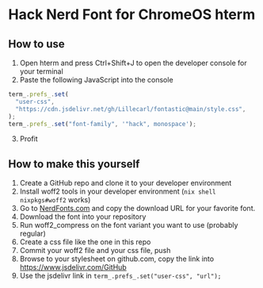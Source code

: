 # Hack Nerd Font for ChromeOS hterm

## How to use

1. Open hterm and press Ctrl+Shift+J to open the developer console for your terminal
2. Paste the following JavaScript into the console
```javascript
term_.prefs_.set(
  "user-css",
  "https://cdn.jsdelivr.net/gh/Lillecarl/fontastic@main/style.css",
);
term_.prefs_.set("font-family", '"hack", monospace');
```
3. Profit

## How to make this yourself

1. Create a GitHub repo and clone it to your developer environment
2. Install woff2 tools in your developer environment (`nix shell nixpkgs#woff2` works)
3. Go to [NerdFonts.com](https://nerdfonts.com) and copy the download URL for your favorite font.
4. Download the font into your repository
5. Run woff2_compress on the font variant you want to use (probably regular)
6. Create a css file like the one in this repo
7. Commit your woff2 file and your css file, push
8. Browse to your stylesheet on github.com, copy the link into https://www.jsdelivr.com/GitHub
9. Use the jsdelivr link in `term_.prefs_.set("user-css", "url");`

